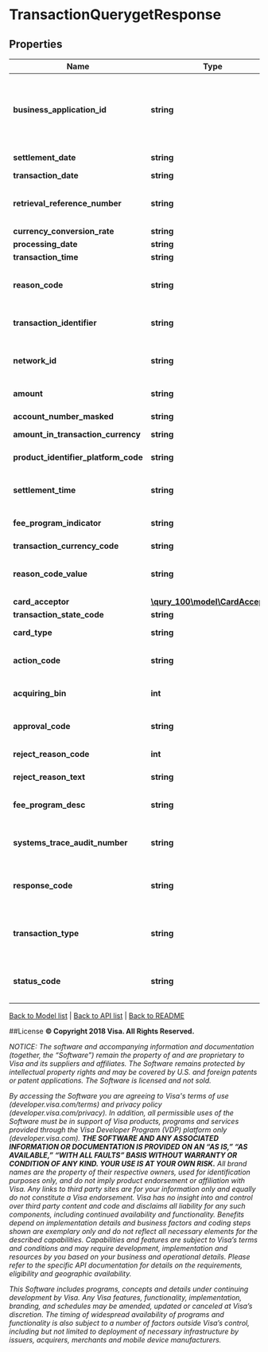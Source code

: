 # TransactionQuerygetResponse

## Properties
Name | Type | Description | Notes
------------ | ------------- | ------------- | -------------
**business_application_id** | **string** | Business Application ID indicates to the type of Transaction that has taken place. &lt;br/&gt; Valid Values include* &lt;br/&gt; &lt;ul&gt; &lt;li&gt; AA - Account to Account &lt;/li&gt; &lt;li&gt; BB - Business to Business &lt;/li&gt; &lt;li&gt; BI - Money Transfer (bank-initiated) &lt;/li&gt; &lt;li&gt; CP - Card Bill Payment &lt;/li&gt; &lt;/ul&gt; &lt;br/&gt; For more information visit &lt;a href&#x3D;\&quot;/request_response_codes#businessApplicationId\&quot;&gt;Visa Developer Platform Documentation &lt;/a&gt; | [optional] 
**settlement_date** | **string** | This field contains the settlement date for the transaction processed by VisaNet. | [optional] 
**transaction_date** | **string** | The date the transaction was submitted to VisaNet. | 
**retrieval_reference_number** | **string** | A value used to tie together service calls related to a single financial transaction. This is the same as retrievalReferenceNumber previously sent in the request for PullFunds, PushFunds or ReverseFunds transaction API calls. | 
**currency_conversion_rate** | **string** | Currency conversion rate taken place at Acquirer&#39;s end. | [optional] 
**processing_date** | **string** | The date on which VisaNet created the log (record). | [optional] 
**transaction_time** | **string** | The time the transaction was submitted to VisaNet. | 
**reason_code** | **string** | The reason code description contains the reason explaining:&lt;ul&gt;&lt;li&gt; An acquirer-generated advice, reversal, cancellation, adjustment, chargeback (validation request or advice).&lt;/li&gt;&lt;li&gt; A chargeback reversal, representment (validation request or advice). &lt;/li&gt; etc. | [optional] 
**transaction_identifier** | **string** | The VisaNet reference number for the transaction. This is the same transactionIdentifier previously received in the response for PullFunds, PushFunds or ReverseFunds transaction API calls. | 
**network_id** | **string** | Network ID on which the transaction was performed. &lt;br/&gt; Takes the format of 000x where x is a number. &lt;br/&gt; Valid Values include* &lt;br/&gt; 0002 - Visa/PLUS &lt;br/&gt; 0016 - Maestro &lt;br/&gt; 0003 - Interlink &lt;br/&gt; 0008,0010,0011,0012,0015 - Star | [optional] 
**amount** | **string** | This is the transaction amount expressed in U.S. Dollars. Derived internally. | [optional] 
**account_number_masked** | **string** | Contains the masked PAN number. Populated from the primary account number (PAN) contained in the original authorization request. | [optional] 
**amount_in_transaction_currency** | **string** | This is the transaction amount in original transaction currency. | [optional] 
**product_identifier_platform_code** | **string** | Product Identifier Platform Code. &lt;br/&gt; Valid Values include* &lt;br/&gt; BZ - Business &lt;br/&gt; CN - Consumer &lt;br/&gt; CO - Commercial &lt;br/&gt; GV - Government | [optional] 
**settlement_time** | **string** | This field contains the settlement time for the transaction processed by VisaNet. &lt;br/&gt; Note: The exact time of settlement may vary and is indicative only. | [optional] 
**fee_program_indicator** | **string** | This field contains an interchange reimbursement fee program indicator (FPI), which is used in assessing the fee amount applied to financial transactions that were originally sent. | [optional] 
**transaction_currency_code** | **string** | 3-character numeric currency code of the transaction. | [optional] 
**reason_code_value** | **string** | While reasonCode property explains the reason in details, reasonCodeValue property is a four digit number that corelates to reasonCode. &lt;br/&gt; Valid Values include* &lt;br/&gt; 0000 - NOT APPLICABLE &lt;br/&gt; 0083 - FRAUD; CARD ABSENT ENVIRONMENT | [optional] 
**card_acceptor** | [**\qury_100\model\CardAcceptor**](CardAcceptor.md) |  | [optional] 
**transaction_state_code** | **string** | Code explaining the state of the transaction. | [optional] 
**card_type** | **string** | Product type of the card on which the transaction is performed. &lt;br/&gt; Valid Values include* &lt;br/&gt; Credit  &lt;br/&gt; Debit &lt;br/&gt; Prepaid | [optional] 
**action_code** | **string** | The results of the transaction request &lt;br/&gt; Refer to &lt;a href&#x3D;&#39;/request_response_codes#action_code&#39;&gt;actionCode&lt;/a&gt;&lt;br/&gt; Note: The VisaNet Response Code for the transaction | 
**acquiring_bin** | **int** | The Bank Identification Number (BIN) under which the Visa Direct solution is registered. This must match the information provided during enrollment. | 
**approval_code** | **string** | The authorization code from the issuer. A code provided by the issuer (or VIP STIP) when a transaction is approved, or a no reason to decline code is provided. | 
**reject_reason_code** | **int** | This field contains reject reason code if the the transaction was rejected by VisaNet. &lt;br/&gt; A positive number not greater than 9999. | [optional] 
**reject_reason_text** | **string** | This field contains reject reason text if the transaction was rejected by VisaNet. | [optional] 
**fee_program_desc** | **string** | Short text description of the Acquirer IRF (Interchange Reimbursement Fee) indicator. (Interchange fees are paid by issuers and acquirers to each other for transactions entered into interchange and their reversals). | [optional] 
**systems_trace_audit_number** | **string** | A number assigned by the message initiator that uniquely identifies a transaction. This is the same as systemsTraceAuditNumber previously sent in the request for the PullFunds, PushFunds or ReverseFunds transaction API calls. | 
**response_code** | **string** | The source for the response; typically, either the recipient issuer or a Visa system. &lt;br/&gt; Refer to &lt;a href&#x3D;&#39;/request_response_codes#response_code&#39;&gt;responseCode&lt;/a&gt;&lt;br/&gt; Note: The VisaNet Response Source for the transaction | 
**transaction_type** | **string** | Identifies the type of transaction originally sent &lt;br/&gt; Valid Values include*: &lt;br/&gt;  CRED VOUCHER &lt;br/&gt; CRED REVERSAL &lt;br/&gt; CRED CHGBK &lt;br/&gt; CRED CHGBK REVERSAL &lt;br/&gt; SALES DRAFT &lt;br/&gt; SALES CHGBK &lt;br/&gt; SALES REVERSAL &lt;br/&gt; CASH DISBURSEMT &lt;br/&gt; CASH CHGBK | 
**status_code** | **string** | Specifies status of the transaction processing. &lt;br/&gt; Valid values are &lt;ul&gt; &lt;li&gt;COMPLETED - Transaction was processed by Visa &lt;/li&gt; &lt;li&gt; IN_PROGRESS - Transaction is in progress, being processed by Visa &lt;/li&gt; &lt;li&gt; FAILED - Transaction was received &amp; rejected by Visa&lt;/li&gt;&lt;/ul&gt; | 

[Back to Model list](../../README.md#documentation-for-models)   |   [Back to API list](../../README.md#documentation-for-api-endpoints)   |   [Back to README](../../README.md)



##License
**© Copyright 2018 Visa. All Rights Reserved.**

*NOTICE: The software and accompanying information and documentation (together, the “Software”) remain the property of
and are proprietary to Visa and its suppliers and affiliates. The Software remains protected by intellectual property
rights and may be covered by U.S. and foreign patents or patent applications. The Software is licensed and not sold.*

*By accessing the Software you are agreeing to Visa's terms of use (developer.visa.com/terms) and privacy policy (developer.visa.com/privacy).
In addition, all permissible uses of the Software must be in support of Visa products, programs and services provided
through the Visa Developer Program (VDP) platform only (developer.visa.com). **THE SOFTWARE AND ANY ASSOCIATED
INFORMATION OR DOCUMENTATION IS PROVIDED ON AN “AS IS,” “AS AVAILABLE,” “WITH ALL FAULTS” BASIS WITHOUT WARRANTY OR
CONDITION OF ANY KIND. YOUR USE IS AT YOUR OWN RISK.** All brand names are the property of their respective owners, used for identification purposes only, and do not imply
product endorsement or affiliation with Visa. Any links to third party sites are for your information only and equally
do not constitute a Visa endorsement. Visa has no insight into and control over third party content and code and disclaims
all liability for any such components, including continued availability and functionality. Benefits depend on implementation
details and business factors and coding steps shown are exemplary only and do not reflect all necessary elements for the
described capabilities. Capabilities and features are subject to Visa’s terms and conditions and may require development,
implementation and resources by you based on your business and operational details. Please refer to the specific
API documentation for details on the requirements, eligibility and geographic availability.*

*This Software includes programs, concepts and details under continuing development by Visa. Any Visa features,
functionality, implementation, branding, and schedules may be amended, updated or canceled at Visa’s discretion.
The timing of widespread availability of programs and functionality is also subject to a number of factors outside Visa’s control,
including but not limited to deployment of necessary infrastructure by issuers, acquirers, merchants and mobile device manufacturers.*
